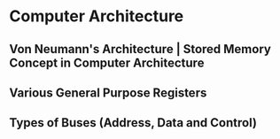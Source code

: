 # Computer Architecture

## Von Neumann's Architecture | Stored Memory Concept in Computer Architecture

## Various General Purpose Registers

## Types of Buses (Address, Data and Control)
